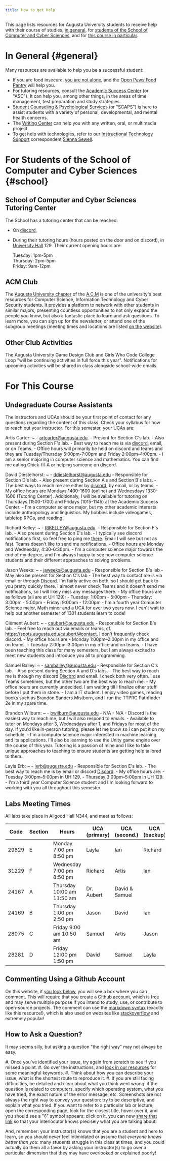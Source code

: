 ```yaml
---
title: How to get Help
---
```


This page lists resources for Augusta University students to receive help with their course of studies, [in general](#general), for [students of the School of Computer and Cyber Sciences](#school), and for [this course in particular](#course).

# In General {#general}

Many resources are available to help you be a successful student:

- If you are food insecure, [you are not alone](https://www.wjbf.com/csra-news/nearly-36-percent-of-college-students-are-hungry/), and the [Open Paws Food Pantry](https://www.augusta.edu/student-affairs/open-paws.php) will help you.
- For tutoring resources, consult the [Academic Success Center](https://www.augusta.edu/academicsuccess/) (or "ASC"). It can help you, among other things, in the areas of time management, test preparation and study strategies.
- [Student Counseling & Psychological Services](https://www.augusta.edu/counseling/) (or "SCAPS") is here to assist students with a variety of personal, developmental, and mental health concerns.
- The [Writing Center](https://www.augusta.edu/pamplin/writingcenter/) can help you with any written, oral, or multimedia project.
- To get help with technologies, refer to our [Instructional Technology Support](https://www.augusta.edu/continuity/index.php) correspondent [Sienna Sewell](https://spots.augusta.edu/sSewell/).

# For Students of the School of Computer and Cyber Sciences {#school}

## School of Computer and Cyber Sciences Tutoring Center

The School has a tutoring center that can be reached:

- On [discord](https://discord.gg/kzKtrjzCyH),
- During their tutoring hours (hours posted on the door and on discord), in [University Hall](https://map.concept3d.com/?id=824#!m/268018) 129. Their current opening hours are:

    Tuesday: 1pm-5pm  
    Thursday: 2pm-5pm  
    Friday: 9am-12pm  

## ACM Club

The [Augusta University chapter](https://spots.augusta.edu/cyberdefense) of the [A.C.M](https://www.acm.org/ "Association for Computing Machinery") is one of the university's best resources for Computer Science, Information Technology and Cyber Security students.
It provides a platform to network with other students in similar majors, presenting countless opportunities to not only expand the people you know, but also a fantastic place to learn and ask questions.
To learn more, you can sign up for the newsletter, or attend one of the subgroup meetings (meeting times and locations are listed [on the website](https://spots.augusta.edu/cyberdefense)).

## Other Club Activities

The Augusta University Game Design Club and Girls Who Code College Loop "will be continuing activities in full force this year".  Notifications for upcoming activities will be shared in class alongside school-wide emails. 

# For This Course

## Undegraduate Course Assistants

The instructors and UCAs should be your first point of contact for any questions regarding the content of this class.
Check your syllabus for how to reach out your instructor. For this semester, your UCAs are:

<!--

Please, copy the following template, paste it outside this comment (that is, after the ">" character below, and fill it with relevant information.

First Last:
~ 
    - Email.
    - Responsible for Section X's lab.
    - Also present during Section Y's lab.
    - Best way to reach me.
    - Office hours.
    - (if you feel like it, share your major or something else personal).
-->

<!-- 
For example,

Clément Aubert:
~ 
    - <caubert@augusta.edu>
    - Responsible for Section B's lab.
    - Also present during Section C and D's labs.
    - Feel free to reach out via emails or teams. I don't frequently check discord.
    - My office hours are M. & W. 10--12.
    - I have been teaching this class for many semesters, but I am always excited to meet new students and introduce you all to programming.
-->  
Artis Carter:
~ 
    - <artcarter@augusta.edu>.
    - Present for Section C's lab.
    - Also present during Section F's lab.
    - Best way to reach me is via [discord](http://discordapp.com/users/730957085717561364), email, or on Teams.
    - Office hours will primarily be held on discord and teams and they are Tuesday/Thursday 5:00pm-7:00pm and Friday 2:00pm-4:00pm.
    - I am a senior majoring in computer science and mathematics. You can find me eating Chick-fil-A or helping someone on discord.
    
David Diestelhorst:
~ 
    - <ddiestelhorst@augusta.edu>
    - Responsible for Section D's lab.
    - Also present during Section A's and Section B's labs.
    - The best ways to reach me are either by [discord](http://discordapp.com/users/399642018822750218), by email, or by teams. 
    - My office hours are Mondays 1400-1600 (online) and Wednesdays 1330-1600 (Tutoring Center). Additionaly, I will be available for tutoring on Thursdays (1500-1700) and Fridays (1015-1145) at the Academic Success Center. 
    - I'm a computer science major, but my other academic interests include anthropology and linguistics. My hobbies include videogames, tabletop RPGs, and reading. 
    
Richard Kelley:
~ 
    - <RIKELLEY@augusta.edu>.
    - Responsible for Section F's lab.
    - Also present during Section E's lab.
    - I typically see discord notifications first, so feel free to ping me [there](http://discordapp.com/users/434479500953124865). Email I will see but not as fast. Teams doesn't like to send me notifications.
    - Office hours are Monday and Wednesday, 4:30-6:30pm.
    - I'm a computer science major towards the end of my degree, and I'm always happy to see new computer science students and their different approaches to solving problems.

Jason Weeks:
~ 
    - <jaweeks@augusta.edu>
    - Responsible for Section B's lab
    - May also be present for Section C's lab
    - The best way to contact me is via email or through [Discord](http://discordapp.com/users/269850129022976000). I'm fairly active on both, so I should get back to you pretty quickly there. I almost never check Teams and it doesn't send me notifications, so I will likely miss any messages there.
    - My office hours are as follows (all are at UH 129):
        - Tuesday: 1:00pm - 5:00pm
        - Thursday: 3:00pm - 5:00pm
        - Friday: 9:00am - 12:00pm
    - I'm a fourth year Computer Science major, Math minor and a UCA for over two years now. I can't wait to help out another semester of 1301 students learn to code!

Clément Aubert:
 ~ 
     - <caubert@augusta.edu>
     - Responsible for Section B's lab.
    - Feel free to reach out via emails or teams, cf. <https://spots.augusta.edu/caubert/#contact>. I don't frequently check discord.
    - My office hours are 
        - Monday 1:00pm–2:00pm in my office and on teams.
        - Tuesday 2:00pm–3:00pm in my office and on teams.
     - I have been teaching this class for many semesters, but I am always excited to meet new students and introduce you all to programming.
     
Samuel Bailey:
~ 
    - <sambailey@augusta.edu>
    - Responsible for Section C's lab.
    - Also present during Section A and D's labs.
    - The best way to reach me is through my discord [Discord](http://discordapp.com/users/233045391325528064) and email. I check both very often. I use   Teams sometimes, but the other two are the best way to reach me.
    - My office hours are currently undecided. I am waiting till I finalize other stuff before I put them in stone.
    - I am a IT student. I enjoy video games, reading books such as Brandon Sanders Mistborn, and I run the TTPRG Pathfinder 2e in my spare time.     

Brandon Wilburn:
~ 
    - <bwilburn@augusta.edu>
    - N/A
    - N/A
    - Discord is the easiest way to reach me, but I will also respond to emails.
    - Available  to tutor on Mondays after 3, Wednesdays after 1, and Fridays for most of the day. If you'd like in-person tutoring, please let me know so I 
can put it on my schedule.
    - I'm  a computer science major interested in machine learning and its applications. I'll also be learning to use the Unity game engine over the course of this year. Tutoring is a passion of mine and I like to take unique approaches to teaching to ensure students are getting help tailored to them.

Layla Erb:
~
    - <lerb@augusta.edu>
    - Responsible for Section E's lab.
    - The best way to reach me is by email or discord [Discord](https://discordapp.com/users/949428446281465937). 
    - My office hours are:
        - Tuesday 3:00pm–5:00pm in UH 129.
        - Thursday 3:00pm–5:00pm in UH 129.
     - I'm a third year Computer Science student and I'm looking forward to working with you all throughout this semester.

## Labs Meeting Times

All labs take place in Allgood Hall N344, and meet as follows:

Code | Section | Hours | UCA (primary) | UCA (second.) | UCA (backup)
-- | ----| ------| -------------| -------------| -------------
29829 | E | Monday 7:00 pm 8:50 pm | Layla | Ian | Richard
31229 | F | Wednesday 7:00 pm 8:50 pm | Richard | Artis | Ian
24167 | A | Thursday 10:00 am 11:50 am | Dr. Aubert | David & Samuel | 
24169 | B | Thursday 1:00 pm 2:50 pm | Jason | David | Ian
28075 | C | Friday 9:00 am 10:50 am | Samuel | Artis | Jason
28281 | D | Friday 12:00 pm 1:50 pm | David | Samuel | Layla

## Commenting Using a Github Account

On this website, if [you look below](#how-is-this-page), you will see a box where you can comment.
This will require that you create a [Github account](https://github.com/login), which is free and may serve multiple purpose if you intend to study, use, or contribute to open-source projects.
The comment can use the [markdown syntax](https://commonmark.org/) (exactly like this resource!), which is also used on websites like [stackoverflow](https://stackoverflow.com/editing-help) and extremely popular!

## How to Ask a Question?

It may seems silly, but asking a question "the right way" may not always be easy.

#. Once you've identified your issue, try again from scratch to see if you missed a point.
#. Go over the instructions, and [look in our resources](https://github.com/csci-1301/csci-1301.github.io/search?q=ask+a+question) for some meaningful keywords.
#. Think about how you can describe your issue, what is the shortest route to reproduce it.
#. If you are still facing difficulties, be detailed and clear about what you think went wrong: if the question is related to computers, specify which operating system, what you have tried, the exact nature of the error message, etc. Screenshots are not always the right way to convey your question: try to be descriptive, and explain what you tried. If you want to refer to a particular lab or lecture, open the corresponding page, look for the closest title, hover over it, and you should see a "§" symbol appears: click on it, you can now [share that link](https://www.wikihow.com/Copy-and-Paste-a-Link) so that your interlocutor knows precisely what you are talking about!

And, remember: your instructor(s) knows that you are a student and here to learn, so you should _never_ feel intimidated or assume that _everyone knows better than you_: many students struggle in this class at times, and you could actually do them all a favor by asking your instructor(s) to go over a particular dimension that they may have overlooked or explained poorly!
